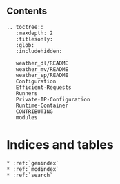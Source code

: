 
```{include} README.md
```

## Contents

```{eval-rst}
.. toctree::
   :maxdepth: 2
   :titlesonly:
   :glob:
   :includehidden:

   weather_dl/README
   weather_mv/README
   weather_sp/README
   Configuration
   Efficient-Requests
   Runners
   Private-IP-Configuration
   Runtime-Container
   CONTRIBUTING
   modules
```




# Indices and tables
```{eval-rst}
* :ref:`genindex`
* :ref:`modindex`
* :ref:`search`
```
